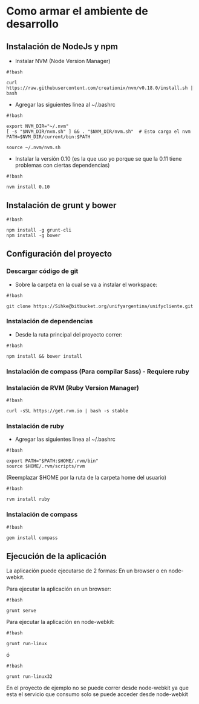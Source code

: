 # Como armar el ambiente de desarrollo #

## Instalación de NodeJs y npm ##

* Instalar NVM (Node Version Manager)

```
#!bash

curl https://raw.githubusercontent.com/creationix/nvm/v0.18.0/install.sh | bash
```

* Agregar las siguientes linea al ~/.bashrc

```
#!bash

export NVM_DIR="~/.nvm" 
[ -s "$NVM_DIR/nvm.sh" ] && . "$NVM_DIR/nvm.sh"  # Esto carga el nvm
PATH=$NVM_DIR/current/bin:$PATH

source ~/.nvm/nvm.sh
```

* Instalar la versión 0.10 (es la que uso yo porque se que la 0.11 tiene problemas con ciertas dependencias)

```
#!bash

nvm install 0.10
```

## Instalación de grunt y bower ##

```
#!bash

npm install -g grunt-cli
npm install -g bower
```

## Configuración del proyecto ##
### Descargar código de git ###
* Sobre la carpeta en la cual se va a instalar el workspace:


```
#!bash

git clone https://Sihke@bitbucket.org/unifyargentina/unifycliente.git

```

### Instalación de dependencias ###
* Desde la ruta principal del proyecto correr:

```
#!bash

npm install && bower install
```


### Instalación de compass (Para compilar Sass) - Requiere ruby ###
### Instalación de RVM (Ruby Version Manager) ###

```
#!bash

curl -sSL https://get.rvm.io | bash -s stable
```

### Instalación de ruby ###


* Agregar las siguientes linea al ~/.bashrc

```
#!bash

export PATH="$PATH:$HOME/.rvm/bin" 
source $HOME/.rvm/scripts/rvm
```

(Reemplazar $HOME por la ruta de la carpeta home del usuario)


```
#!bash

rvm install ruby
```

### Instalación de compass ###


```
#!bash

gem install compass
```

## Ejecución de la aplicación ##
La aplicación puede ejecutarse de 2 formas: En un browser o en node-webkit.

Para ejecutar la aplicación en un browser:


```
#!bash

grunt serve
```

Para ejecutar la aplicación en node-webkit:

```
#!bash

grunt run-linux
```

ó

```
#!bash

grunt run-linux32
```

En el proyecto de ejemplo no se puede correr desde node-webkit ya que esta el servicio que consumo solo se puede acceder desde node-webkit
